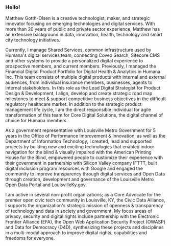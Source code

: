 ### Hello!


Matthew Gotth-Olsen is a creative technologist, maker, and strategic innovator focusing on emerging technologies and digital services. With more than 20 years of public and private sector experience, Matthew has an extensive background in data, innovation, health, technology and smart city technology initiatives.

Currently, I manage Shared Services, common infrastructure used by Humana's digital services team, connecting Coveo Search, Sitecore CMS and other systems to provide a personalized digital experience to prospective members, and current members. Previously, I managed the Financial Digital Product Portfolio for Digital Health & Analytics in Humana Inc. This team consists of multiple digital products with internal and external audiences, from individual insurance members, businesses, agents to internal stakeholders. In this role as the Lead Digital Strategist for Product Design & Development, I align, develop and create strategic road map milestones to meet & support competitive business objectives in the difficult regulatory healthcare market. In addition to the strategic product management life cycle, I am the direct responsible individual for agile transformation of this team for Core Digital Solutions, the digital channel of choice for Humana members.

As a government representative with Louisville Metro Government for 5 years in the Office of Performance Improvement & Innovation, as well as the Department of Information Technology, I created, lead and supported projects by building new and exciting technologies that enabled indoor navigation for the blind & visually impaired with the American Printing House for the Blind, empowered people to customize their experience with their government in partnership with Silicon Valley company IFTTT, built digital inclusion program resources with Google and engaged the community to improve transparency through digital services and Open Data through creation, development and governance of the Louisville Metro Open Data Portal and LouisvilleKy.gov.

I am active in several non-profit organizations; as a Core Advocate for the premier open civic tech community in Louisville, KY, the Civic Data Alliance, I supports the organization's strategic mission of openness & transparency of technology and data in society and government. My focus areas of privacy, security and digital rights include partnership with the Electronic Frontier Alliance (EFA), the Open Web Application Security Project (OWASP) and Data for Democracy (D4D), synthesizing these projects and disciplines in a multi-modal approach to improve digital rights, capabilities and freedoms for everyone.

